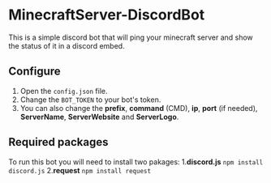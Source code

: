 # **MinecraftServer-DiscordBot**
This is a simple discord bot that will ping your minecraft server and show the status of it in a discord embed.

## Configure
1. Open the `config.json` file.
2. Change the `BOT_TOKEN` to your bot's token.
3. You can also change the **prefix**, **command** (CMD), **ip**, **port** (if needed), **ServerName**, **ServerWebsite** and **ServerLogo**.

## Required packages
To run this bot you will need to install two pakages:
1.**discord.js** `npm install discord.js`
2.**request** `npm install request`
